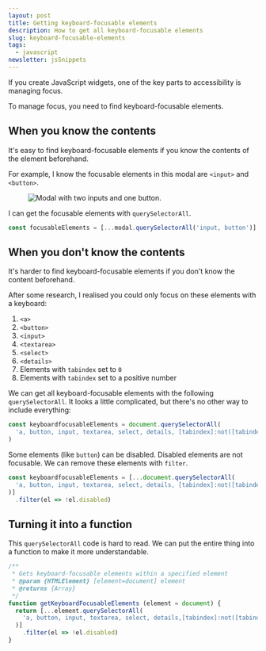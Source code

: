 ```yaml
---
layout: post
title: Getting keyboard-focusable elements
description: How to get all keyboard-focusable elements
slug: keyboard-focusable-elements
tags:
  - javascript
newsletter: jsSnippets
---
```


If you create JavaScript widgets, one of the key parts to accessibility is managing focus.

To manage focus, you need to find keyboard-focusable elements.

<!-- more -->

## When you know the contents

It's easy to find keyboard-focusable elements if you know the contents of the element beforehand.

For example, I know the focusable elements in this modal are `<input>` and `<button>`.

<figure role="figure">
  <img src="/images/2020/get-focusables/modal.png" alt="Modal with two inputs and one button.">
</figure>

I can get the focusable elements with `querySelectorAll`.

```js
const focusableElements = [...modal.querySelectorAll('input, button')]
```

## When you don't know the contents

It's harder to find keyboard-focusable elements if you don't know the content beforehand.

After some research, I realised you could only focus on these elements with a keyboard:

1. `<a>`
2. `<button>`
3. `<input>`
4. `<textarea>`
5. `<select>`
6. `<details>`
7. Elements with `tabindex` set to `0`
8. Elements with `tabindex` set to a positive number

We can get all keyboard-focusable elements with the following `querySelectorAll`. It looks a little complicated, but there's no other way to include everything:

```js
const keyboardfocusableElements = document.querySelectorAll(
  'a, button, input, textarea, select, details, [tabindex]:not([tabindex="-1"])'
)
```

Some elements (like `button`) can be disabled. Disabled elements are not focusable. We can remove these elements with `filter`.

```js
const keyboardfocusableElements = [...document.querySelectorAll(
  'a, button, input, textarea, select, details, [tabindex]:not([tabindex="-1"])'
)]
  .filter(el => !el.disabled)
```

## Turning it into a function

This `querySelectorAll` code is hard to read. We can put the entire thing into a function to make it more understandable.

```js
/**
 * Gets keyboard-focusable elements within a specified element
 * @param {HTMLElement} [element=document] element
 * @returns {Array}
 */
function getKeyboardFocusableElements (element = document) {
  return [...element.querySelectorAll(
    'a, button, input, textarea, select, details,[tabindex]:not([tabindex="-1"])'
  )]
    .filter(el => !el.disabled)
}
```
